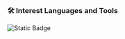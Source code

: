 ### 🛠 Interest Languages and Tools

<img alt="Static Badge" src="https://img.shields.io/badge/Unity--black?style=flat-square&logo=Unity&labelColor=FFFFFF">

